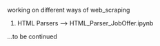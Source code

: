 working on different ways of web_scraping

1. HTML Parsers --> HTML_Parser_JobOffer.ipynb

...to be continued

